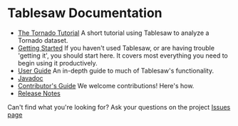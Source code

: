 # Tablesaw Documentation

* [The Tornado Tutorial](https://jtablesaw.github.io/tablesaw/tutorial) A short tutorial using Tablesaw to analyze a Tornado dataset.
* [Getting Started](https://jtablesaw.github.io/tablesaw/gettingstarted)  If you haven't used Tablesaw, or are having trouble 'getting it', you should start here. It covers most everything you need to begin using it productively. 
* [User Guide](https://jtablesaw.github.io/tablesaw/userguide/toc) An in-depth guide to much of Tablesaw's functionality.
* [Javadoc](http://www.javadoc.io/doc/tech.tablesaw/tablesaw-core/)
* [Contributor's Guide](https://jtablesaw.github.io/tablesaw/contributing) We welcome contributions! Here's how. 
* [Release Notes](https://github.com/jtablesaw/tablesaw/releases)

Can't find what you're looking for?
Ask your questions on the project [Issues page](https://github.com/jtablesaw/tablesaw/issues)
